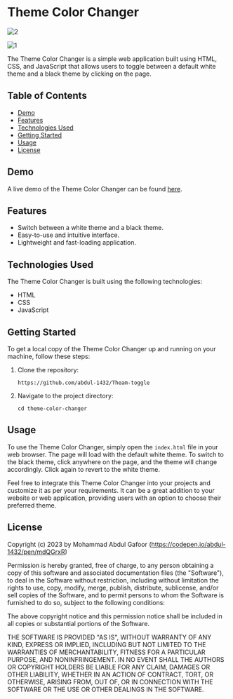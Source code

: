 # Theme Color Changer

![2](https://github.com/abdul-1432/Theam-toggle/assets/124916666/e7f35035-ee95-4ee9-993a-36d47773d06a)

![1](https://github.com/abdul-1432/Theam-toggle/assets/124916666/9420a63f-3358-4f37-be60-ce9d4ca26fc6)

The Theme Color Changer is a simple web application built using HTML, CSS, and JavaScript that allows users to toggle between a default white theme and a black theme by clicking on the page.

## Table of Contents

- [Demo](#demo)
- [Features](#features)
- [Technologies Used](#technologies-used)
- [Getting Started](#getting-started)
- [Usage](#usage)
- [License](#license)

## Demo

A live demo of the Theme Color Changer can be found [here](https://codepen.io/abdul-1432/pen/mdQGrxR).

## Features

- Switch between a white theme and a black theme.
- Easy-to-use and intuitive interface.
- Lightweight and fast-loading application.

## Technologies Used

The Theme Color Changer is built using the following technologies:

- HTML
- CSS
- JavaScript

## Getting Started

To get a local copy of the Theme Color Changer up and running on your machine, follow these steps:

1. Clone the repository:

   ```
   https://github.com/abdul-1432/Theam-toggle
   ```

2. Navigate to the project directory:

   ```
   cd theme-color-changer
   ```

## Usage

To use the Theme Color Changer, simply open the `index.html` file in your web browser. The page will load with the default white theme. To switch to the black theme, click anywhere on the page, and the theme will change accordingly. Click again to revert to the white theme.

Feel free to integrate this Theme Color Changer into your projects and customize it as per your requirements. It can be a great addition to your website or web application, providing users with an option to choose their preferred theme.

## License

Copyright (c) 2023 by Mohammad Abdul Gafoor (https://codepen.io/abdul-1432/pen/mdQGrxR)

Permission is hereby granted, free of charge, to any person obtaining a copy of this software and associated documentation files (the "Software"), to deal in the Software without restriction, including without limitation the rights to use, copy, modify, merge, publish, distribute, sublicense, and/or sell copies of the Software, and to permit persons to whom the Software is furnished to do so, subject to the following conditions:

The above copyright notice and this permission notice shall be included in all copies or substantial portions of the Software.

THE SOFTWARE IS PROVIDED "AS IS", WITHOUT WARRANTY OF ANY KIND, EXPRESS OR IMPLIED, INCLUDING BUT NOT LIMITED TO THE WARRANTIES OF MERCHANTABILITY, FITNESS FOR A PARTICULAR PURPOSE, AND NONINFRINGEMENT. IN NO EVENT SHALL THE AUTHORS OR COPYRIGHT HOLDERS BE LIABLE FOR ANY CLAIM, DAMAGES OR OTHER LIABILITY, WHETHER IN AN ACTION OF CONTRACT, TORT, OR OTHERWISE, ARISING FROM, OUT OF, OR IN CONNECTION WITH THE SOFTWARE OR THE USE OR OTHER DEALINGS IN THE SOFTWARE.


